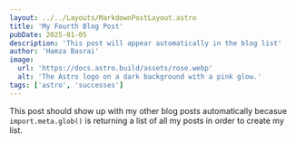 ```yaml
---
layout: ../../Layouts/MarkdownPostLayout.astro
title: 'My Fourth Blog Post'
pubDate: 2025-01-05
description: 'This post will appear automatically in the blog list'
author: 'Hamza Basrai'
image:
  url: 'https://docs.astro.build/assets/rose.webp'
  alt: 'The Astro logo on a dark background with a pink glow.'
tags: ['astro', 'successes']
---
```


This post should show up with my other blog posts automatically becasue `import.meta.glob()` is returning a list of all my posts in order to create my list.

